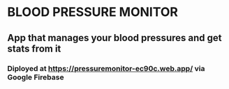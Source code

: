 # BLOOD PRESSURE MONITOR

## App that manages your blood pressures and get stats from it

### Diployed at https://pressuremonitor-ec90c.web.app/ via Google Firebase

